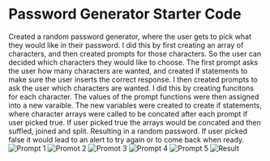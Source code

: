 # Password Generator Starter Code
Created a random password generator, where the user gets to pick what they would like in their password.
I did this by first creating an array of characters, and then created prompts for those characters. So the user can decided which characters they would like to choose.
The first prompt asks the user how many characters are wanted, and created if statements to make sure the user inserts the correct response.
I then created prompts to ask the user which characters are wanted. I did this by creating funcitons for each character. The values of the prompt functions were then assigned into a new varaible. The new variables were created to create if statements, where character arrays were called to be concated after each prompt if user picked true. If user picked true the arrays would be concated and then suffled, joined and split. Resulting in a random password. If user picked false it would lead to an alert to try again or to come back when ready. 
![Prompt 1](https://user-images.githubusercontent.com/113002554/193736133-41eb362a-b1f4-4a37-8a5e-a454c0d5907e.PNG)
![Promot 2](https://user-images.githubusercontent.com/113002554/193736136-1e29f7c3-8530-4d28-aa84-a342edc8058b.PNG)
![Promot 3](https://user-images.githubusercontent.com/113002554/193736142-f2f08798-600f-47b7-be19-3d208a4d49d5.PNG)
![Prompt 4](https://user-images.githubusercontent.com/113002554/193736148-76eb0cd4-b3ca-4c93-8074-c5d208b9b4d2.PNG)
![Prompt 5](https://user-images.githubusercontent.com/113002554/193736167-09ddd0b0-3572-464d-bc12-2c4d73734c4b.PNG)
![Result](https://user-images.githubusercontent.com/113002554/193736193-69e46340-48fe-49cc-8cb9-14ebfb46c87f.PNG)
